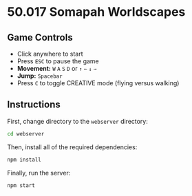# 50.017 Somapah Worldscapes


## Game Controls

- Click anywhere to start
- Press `ESC` to pause the game
- **Movement:** `W` `A` `S` `D` or `↑` `←` `↓` `→`
- **Jump:** `Spacebar`
- Press `C` to toggle CREATIVE mode (flying versus walking)


## Instructions

First, change directory to the `webserver` directory:

```bash
cd webserver
```

Then, install all of the required dependencies:

```bash
npm install
```

Finally, run the server:

```bash
npm start
```
